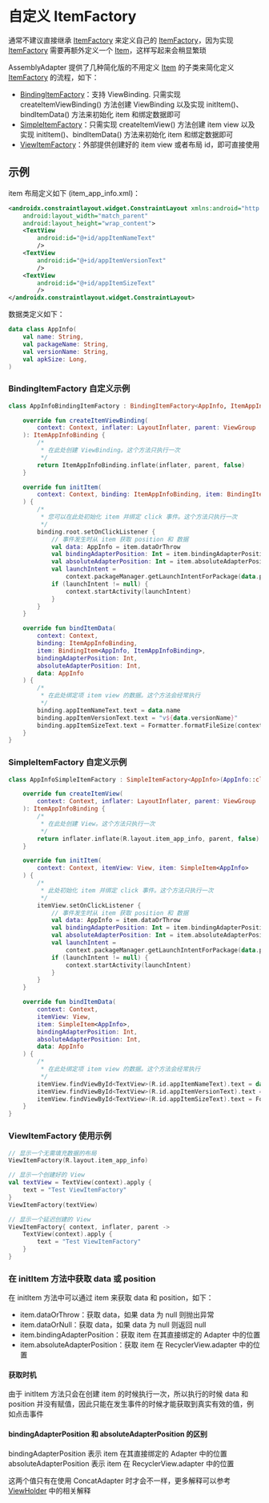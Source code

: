 # 自定义 ItemFactory

通常不建议直接继承 [ItemFactory] 来定义自己的 [ItemFactory]，因为实现 [ItemFactory] 需要再额外定义一个 [Item]，这样写起来会稍显繁琐

AssemblyAdapter 提供了几种简化版的不用定义 [Item] 的子类来简化定义 [ItemFactory] 的流程，如下：
* [BindingItemFactory]：支持 ViewBinding. 只需实现 createItemViewBinding() 方法创建 ViewBinding 以及实现 initItem()、bindItemData() 方法来初始化 item 和绑定数据即可
* [SimpleItemFactory]：只需实现 createItemView() 方法创建 item view 以及实现 initItem()、bindItemData() 方法来初始化 item 和绑定数据即可
* [ViewItemFactory]：外部提供创建好的 item view 或者布局 id，即可直接使用

## 示例

item 布局定义如下 (item_app_info.xml)：
```xml
<androidx.constraintlayout.widget.ConstraintLayout xmlns:android="http://schemas.android.com/apk/res/android"
    android:layout_width="match_parent"
    android:layout_height="wrap_content">
    <TextView
        android:id="@+id/appItemNameText"
        />
    <TextView
        android:id="@+id/appItemVersionText"
        />
    <TextView
        android:id="@+id/appItemSizeText"
        />
</androidx.constraintlayout.widget.ConstraintLayout>
```

数据类定义如下：
```kotlin
data class AppInfo(
    val name: String,
    val packageName: String,
    val versionName: String,
    val apkSize: Long,
)
```

### BindingItemFactory 自定义示例

```kotlin
class AppInfoBindingItemFactory : BindingItemFactory<AppInfo, ItemAppInfoBinding>(AppInfo::class) {

    override fun createItemViewBinding(
        context: Context, inflater: LayoutInflater, parent: ViewGroup
    ): ItemAppInfoBinding {
        /*
         * 在此处创建 ViewBinding。这个方法只执行一次
         */
        return ItemAppInfoBinding.inflate(inflater, parent, false)
    }

    override fun initItem(
        context: Context, binding: ItemAppInfoBinding, item: BindingItem<AppInfo, ItemAppBinding>
    ) {
        /*
         * 您可以在此处初始化 item 并绑定 click 事件。这个方法只执行一次
         */
        binding.root.setOnClickListener {
            // 事件发生时从 item 获取 position 和 数据
            val data: AppInfo = item.dataOrThrow
            val bindingAdapterPosition: Int = item.bindingAdapterPosition
            val absoluteAdapterPosition: Int = item.absoluteAdapterPosition
            val launchIntent =
                context.packageManager.getLaunchIntentForPackage(data.packageName)
            if (launchIntent != null) {
                context.startActivity(launchIntent)
            }
        }
    }

    override fun bindItemData(
        context: Context,
        binding: ItemAppInfoBinding,
        item: BindingItem<AppInfo, ItemAppInfoBinding>,
        bindingAdapterPosition: Int,
        absoluteAdapterPosition: Int,
        data: AppInfo
    ) {
        /*
         * 在此处绑定项 item view 的数据。这个方法会经常执行
         */
        binding.appItemNameText.text = data.name
        binding.appItemVersionText.text = "v${data.versionName}"
        binding.appItemSizeText.text = Formatter.formatFileSize(context, data.apkSize)
    }
}
```

### SimpleItemFactory 自定义示例
```kotlin
class AppInfoSimpleItemFactory : SimpleItemFactory<AppInfo>(AppInfo::class) {

    override fun createItemView(
        context: Context, inflater: LayoutInflater, parent: ViewGroup
    ): ItemAppInfoBinding {
        /*
         * 在此处创建 View。这个方法只执行一次
         */
        return inflater.inflate(R.layout.item_app_info, parent, false)
    }

    override fun initItem(
        context: Context, itemView: View, item: SimpleItem<AppInfo>
    ) {
        /*
         * 此处初始化 item 并绑定 click 事件。这个方法只执行一次
         */
        itemView.setOnClickListener {
            // 事件发生时从 item 获取 position 和 数据
            val data: AppInfo = item.dataOrThrow
            val bindingAdapterPosition: Int = item.bindingAdapterPosition
            val absoluteAdapterPosition: Int = item.absoluteAdapterPosition
            val launchIntent =
                context.packageManager.getLaunchIntentForPackage(data.packageName)
            if (launchIntent != null) {
                context.startActivity(launchIntent)
            }
        }
    }

    override fun bindItemData(
        context: Context,
        itemView: View,
        item: SimpleItem<AppInfo>,
        bindingAdapterPosition: Int,
        absoluteAdapterPosition: Int,
        data: AppInfo
    ) {
        /*
         * 在此处绑定项 item view 的数据。这个方法会经常执行
         */
        itemView.findViewById<TextView>(R.id.appItemNameText).text = data.name
        itemView.findViewById<TextView>(R.id.appItemVersionText).text = "v${data.versionName}"
        itemView.findViewById<TextView>(R.id.appItemSizeText).text = Formatter.formatFileSize(context, data.apkSize)
    }
}
```

### ViewItemFactory 使用示例
```kotlin
// 显示一个无需填充数据的布局
ViewItemFactory(R.layout.item_app_info)

// 显示一个创建好的 View
val textView = TextView(context).apply {
    text = "Test ViewItemFactory"
}
ViewItemFactory(textView)

// 显示一个延迟创建的 View
ViewItemFactory{ context, inflater, parent ->
    TextView(context).apply {
        text = "Test ViewItemFactory"
    }
}
```

### 在 initItem 方法中获取 data 或 position

在 initItem 方法中可以通过 item 来获取 data 和 position，如下：
* item.dataOrThrow：获取 data，如果 data 为 null 则抛出异常
* item.dataOrNull：获取 data，如果 data 为 null 则返回 null
* item.bindingAdapterPosition：获取 item 在其直接绑定的 Adapter 中的位置
* item.absoluteAdapterPosition：获取 item 在 RecyclerView.adapter 中的位置

#### 获取时机

由于 initItem 方法只会在创建 item 的时候执行一次，所以执行的时候 data 和 position 并没有赋值，因此只能在发生事件的时候才能获取到真实有效的值，例如点击事件

#### bindingAdapterPosition 和 absoluteAdapterPosition 的区别

bindingAdapterPosition 表示 item 在其直接绑定的 Adapter 中的位置
<br>
absoluteAdapterPosition 表示 item 在 RecyclerView.adapter 中的位置

这两个值只有在使用 ConcatAdapter 时才会不一样，更多解释可以参考 [ViewHolder] 中的相关解释


[Item]: ../../assemblyadapter-common-item/src/main/java/com/github/panpf/assemblyadapter/Item.kt
[ItemFactory]: ../../assemblyadapter-common-item/src/main/java/com/github/panpf/assemblyadapter/ItemFactory.kt
[ViewItemFactory]: ../../assemblyadapter-common-item/src/main/java/com/github/panpf/assemblyadapter/ViewItemFactory.kt
[BindingItemFactory]: ../../assemblyadapter-common-item/src/main/java/com/github/panpf/assemblyadapter/BindingItemFactory.kt
[SimpleItemFactory]: ../../assemblyadapter-common-item/src/main/java/com/github/panpf/assemblyadapter/SimpleItemFactory.kt
[ViewHolder]: https://developer.android.google.cn/reference/androidx/recyclerview/widget/RecyclerView.ViewHolder